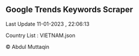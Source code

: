 

## Google Trends Keywords Scraper 
 
Last Update 11-01-2023 , 22:06:13

Country List :
VIETNAM.json



© Abdul Muttaqin 
